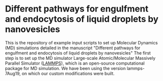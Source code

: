 # Different pathways for engulfment and endocytosis of liquid droplets by nanovesicles
This is the repository of example input scripts to set up Molecular Dynamics (MD) simulations detailed in the manuscript "Different pathways for engulfment and endocytosis of liquid droplets by nanovesicles"
The first step is to set up the MD simulator Large-scale Atomic/Molecular Massively Parallel Simulator ([LAMMPS](https://www.lammps.org/#gsc.tab=0)), which is an open-source computational package for MD simulation. We have been using the version lammps-7Aug19, on which our custom modifications were built.

